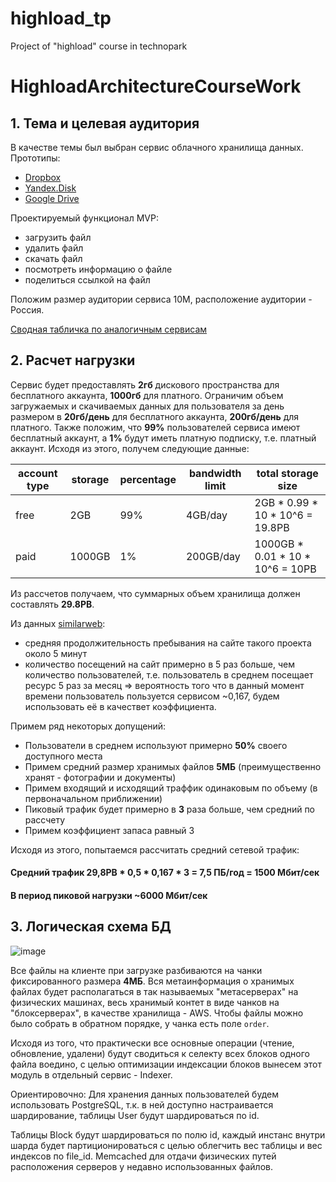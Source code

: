 # highload_tp
Project of "highload" course in technopark

# HighloadArchitectureCourseWork

## 1. Тема и целевая аудитория

В качестве темы был выбран сервис облачного хранилища данных. 
Прототипы:
- [Dropbox](https://www.dropbox.com/) 
- [Yandex.Disk](https://disk.yandex.ru/)
- [Google Drive](https://drive.google.com/)

Проектируемый функционал MVP:
* загрузить файл
* удалить файл
* скачать файл
* посмотреть информацию о файле
* поделиться ссылкой на файл

Положим размер аудитории сервиса 10М, расположение аудитории - Россия.

[Сводная табличка по аналогичным сервисам](https://en.wikipedia.org/wiki/Comparison_of_file_hosting_services)

## 2. Расчет нагрузки

Сервис будет предоставлять **2гб** дискового пространства для бесплатного аккаунта, **1000гб** для платного.
Ограничим объем загружаемых и скачиваемых данных для пользователя за день размером в **20гб/день** для бесплатного аккаунта, **200гб/день** для платного.
Также положим, что **99%** пользователей сервиса имеют бесплатный аккаунт, а **1%** будут иметь платную подписку, т.е. платный аккаунт.
Исходя из этого, получем следующие данные:

|account type|storage|percentage|bandwidth limit|total storage size                             |
|------------|-------|----------|-------------|-----------------------------------------------|
|free        |2GB    |99%       |4GB/day     |2GB * 0.99 * 10 * 10^6 =  19.8PB|
|paid        |1000GB  |1%        |200GB/day    |1000GB * 0.01 * 10 * 10^6 = 10PB   |

Из рассчетов получаем, что суммарных объем хранилища должен составлять **29.8PB**.

Из данных [similarweb](https://www.similarweb.com/website/disk.yandex.ru/):

* средняя продолжительность пребывания на сайте такого проекта около 5 минут
* количество посещений на сайт примерно в 5 раз больше, чем количество пользователей, т.е. пользователь в среднем посещает ресурс 5 раз за месяц => вероятность того что в данный момент времени пользователь пользуется сервисом ~0,167, будем использовать её в качествет коэффициента.

Примем ряд некоторых допущений:
* Пользователи в среднем используют примерно **50%** своего доступного места
* Примем средний размер хранимых файлов **5МБ** (преимущественно хранят - фотографии и документы)
* Примем входящий и исходящий траффик одинаковым по объему (в первоначальном приближении)
* Пиковый трафик будет примерно в **3** раза больше, чем средний по рассчету
* Примем коэффициент запаса равный 3 

Исходя из этого, попытаемся рассчитать средний сетевой трафик:
#### Средний трафик 29,8PB * 0,5 * 0,167 * 3 = 7,5 ПБ/год = 1500 Мбит/сек
#### В период пиковой нагрузки ~6000 Мбит/сек


## 3. Логическая схема БД
![image](https://user-images.githubusercontent.com/46247177/118415460-21f46c80-b6b3-11eb-82e6-45a589182e76.png)

Все файлы на клиенте при загрузке разбиваются на чанки фиксированного размера **4МБ**.
Вся метаинформация о хранимых файлах будет располагаться в так называемых "метасерверах" на физических машинах, весь хранимый контет в виде чанков на "блоксерверах", в качестве хранилища - AWS. Чтобы файлы можно было собрать в обратном порядке, у чанка есть поле `order`.

Исходя из того, что практически все основные операции (чтение, обновление, удалени) будут сводиться к селекту всех блоков одного файла воедино, с целью оптимизации индексации блоков вынесем этот модуль в отдельный сервис - Indexer. 

Ориентировочно:
Для хранения данных пользователей будем использовать PostgreSQL, т.к. в ней доступно настраивается шардирование, таблицы User будут шардироваться по id.

Таблицы  Block будут шардироваться по полю id, каждый инстанс внутри шарда будет партиционироваться с целью облегчить вес таблицы и вес индексов по file_id. 
Memcached для отдачи физических путей расположения серверов у недавно использованных файлов. 

